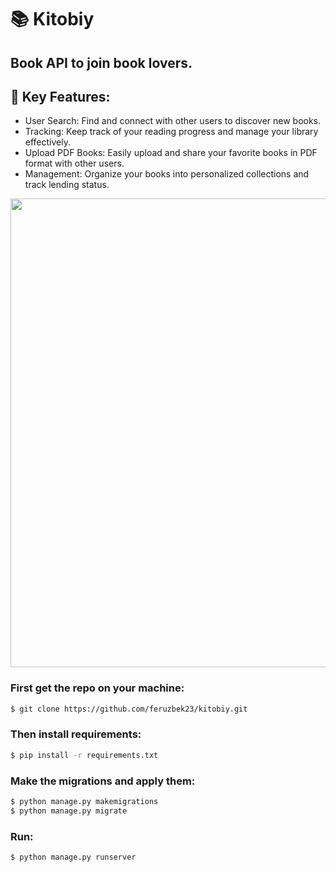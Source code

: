 # 📚 Kitobiy
## Book API to join **book lovers**.

## 🔑 Key Features:
- User Search: Find and connect with other users to discover new books.
- Tracking: Keep track of your reading progress and manage your library effectively.
- Upload PDF Books: Easily upload and share your favorite books in PDF format with other users.
- Management: Organize your books into personalized collections and track lending status.

<p align="center">
 <img src="https://github.com/feruzbek23/librarium/blob/main/book.png" width="750">
</p>

### First get the repo on your machine:
```bash
$ git clone https://github.com/feruzbek23/kitobiy.git
```


### Then install requirements:
```bash
$ pip install -r requirements.txt
```

### Make the migrations and apply them:
```bash
$ python manage.py makemigrations
$ python manage.py migrate
```

### Run:
```bash
$ python manage.py runserver
```
